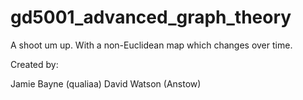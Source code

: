# gd5001_advanced_graph_theory

A shoot um up. With a non-Euclidean map which changes over time.

Created by:

Jamie Bayne (qualiaa)
David Watson (Anstow)
